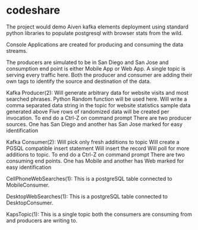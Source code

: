 # codeshare
The project would demo Aiven kafka elements deployment using standard python libraries to populate postgresql with browser stats from the wild. 

Console Applications are created for producing and consuming the data streams.

The producers are simulated to be in San Diego and San Jose and consumption end point is either Mobile App or Web App. A single topic is serving every traffic here. Both the producer and consumer are adding their own tags to identify the source and destination of the data.

Kafka Producer(2):
Will generate arbitrary data for website visits and most searched phrases. Python Random function will be used here.
Will write a comma separated data string in the topic for website statistics sample data generated above
Five rows of randomized data will be created per invocation. To end do a Ctrl-Z on command prompt
There are two producer sources. One has San Diego and another has San Jose marked for easy identification

Kafka Consumer(2):
Will pick only fresh additions to topic
Will create a PGSQL compatible insert statement
Will insert the record
Will poll for more additions to topic. To end do a Ctrl-Z on command prompt
There are two consuming end points. One has Mobile and another has Web marked for easy identification

CellPhoneWebSearches(1):
This is a postgreSQL table connected to MobileConsumer.

DesktopWebSearches(1):
This is a postgreSQL table connected to DesktopConsumer.

KapsTopic(1):
This is a single topic both the consumers are consuming from and producers are writing to.
